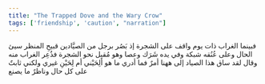 ```yaml
---
title: "The Trapped Dove and the Wary Crow"
tags: ['friendship', 'caution', "narration"]
---
```


 فبينما الغراب ذات يوم واقف على الشجرة إذ بَصُر برجل من الصيَّادين قبيحِ المنظر سيئ الحال وعلى عُنُقه شبكة وفي يده شَرَك وعصا وهو مُقبِل نحو الشجرة فذُعِر الغراب منه وقال لقد ساق هذا الصياد إلى ههنا أمرٌ فما أدري ما هو ألِحَيْني أم لِحَيْنِ غيري ولكني ثابتٌ على كل حال وناظرٌ ما يصنع
